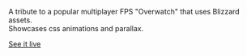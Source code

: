 A tribute to a popular multiplayer FPS "Overwatch" that uses Blizzard assets.</br> Showcases css animations and parallax.

 [See it live](https://astonishing-pithivier-fc247a.netlify.app/)
